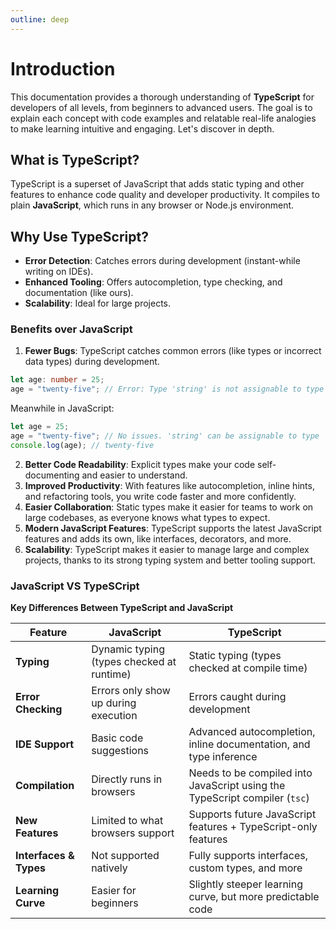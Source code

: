 ```yaml
---
outline: deep
---
```


# Introduction
This documentation provides a thorough understanding of **TypeScript** for developers of all levels, from beginners to advanced users. The goal is to explain each concept with code examples and relatable real-life analogies to make learning intuitive and engaging.
Let's discover in depth.

## What is TypeScript?
TypeScript is a superset of JavaScript that adds static typing and other features to enhance code quality and developer productivity. It compiles to plain **JavaScript**, which runs in any browser or Node.js environment.

## Why Use TypeScript?
- **Error Detection**: Catches errors during development (instant-while writing on IDEs).
- **Enhanced Tooling**: Offers autocompletion, type checking, and documentation (like ours).
- **Scalability**: Ideal for large projects.

### Benefits over JavaScript

1. **Fewer Bugs**: TypeScript catches common errors (like types or incorrect data types) during development.
```ts title="Typescript"
let age: number = 25;
age = "twenty-five"; // Error: Type 'string' is not assignable to type 'number'
```
Meanwhile in JavaScript: 
```js title="JavaScript"
let age = 25;
age = "twenty-five"; // No issues. 'string' can be assignable to type 'number'
console.log(age); // twenty-five
```
2. **Better Code Readability**: Explicit types make your code self-documenting and easier to understand.
3. **Improved Productivity**: With features like autocompletion, inline hints, and refactoring tools, you write code faster and more confidently.
4. **Easier Collaboration**: Static types make it easier for teams to work on large codebases, as everyone knows what types to expect.
5. **Modern JavaScript Features**: TypeScript supports the latest JavaScript features and adds its own, like interfaces, decorators, and more.
6. **Scalability**: TypeScript makes it easier to manage large and complex projects, thanks to its strong typing system and better tooling support.

### JavaScript VS TypeSCript

**Key Differences Between TypeScript and JavaScript**

| **Feature**              | **JavaScript**                                                              | **TypeScript**                                                         |
|--------------------------|------------------------------------------------------------------------------|-------------------------------------------------------------------------|
| **Typing**               | Dynamic typing (types checked at runtime)                                    | Static typing (types checked at compile time)                           |
| **Error Checking**       | Errors only show up during execution                                         | Errors caught during development                                        |
| **IDE Support**          | Basic code suggestions                                                      | Advanced autocompletion, inline documentation, and type inference      |
| **Compilation**          | Directly runs in browsers                                                    | Needs to be compiled into JavaScript using the TypeScript compiler (`tsc`) |
| **New Features**         | Limited to what browsers support                                             | Supports future JavaScript features + TypeScript-only features         |
| **Interfaces & Types**   | Not supported natively                                                       | Fully supports interfaces, custom types, and more                      |
| **Learning Curve**       | Easier for beginners                                                        | Slightly steeper learning curve, but more predictable code             |
